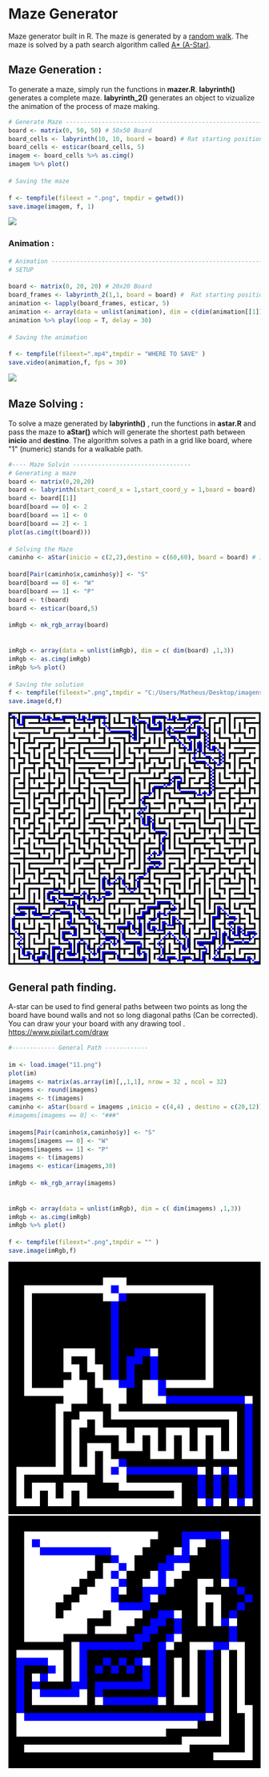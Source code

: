 # Maze Generator
Maze generator built in R.
The maze is generated by a [random walk](https://en.wikipedia.org/wiki/Random_walk).
The maze is solved by a path search algorithm called [A* (A-Star)](https://en.wikipedia.org/wiki/A*_search_algorithm).


## Maze Generation :

To generate a maze, simply run the functions in __mazer.R__. 
__labyrinth()__ generates a complete maze. 
__labyrinth_2()__ generates an object to vizualize the animation of the process of maze making. 


```R
# Generate Maze ----------------------------------------------------------------------------------------------
board <- matrix(0, 50, 50) # 50x50 Board
board_cells <- labyrinth(10, 10, board = board) # Rat starting position at (10,10)
board_cells <- esticar(board_cells, 5)
imagem <- board_cells %>% as.cimg()
imagem %>% plot()

# Saving the maze

f <- tempfile(fileext = ".png", tmpdir = getwd())
save.image(imagem, f, 1)

```
![](finalmaze.png)

### Animation :


```R
# Animation ---------------------------------------------------------------------------------------------------
# SETUP

board <- matrix(0, 20, 20) # 20x20 Board
board_frames <- labyrinth_2(1,1, board = board) #  Rat starting position (1,1)
animation <- lapply(board_frames, esticar, 5)
animation <- array(data = unlist(animation), dim = c(dim(animation[[1]]), length(animation), 1)) %>% as.cimg()
animation %>% play(loop = T, delay = 30) 

# Saving the animation

f <- tempfile(fileext=".mp4",tmpdir = "WHERE TO SAVE" )
save.video(animation,f, fps = 30)

```

![](animation.gif)


## Maze Solving :

To solve a maze generated by __labyrinth()__ , run the functions in __astar.R__ and pass the maze to __aStar()__ which will generate the shortest path between __inicio__ and __destino__. The algorithm solves a path in a grid like board, where "1" (numeric) stands for a walkable path.

```R
#---- Maze Solvin ---------------------------------
# Generating a maze
board <- matrix(0,20,20)
board <- labyrinth(start_coord_x = 1,start_coord_y = 1,board = board)
board <- board[[1]]
board[board == 0] <- 2
board[board == 1] <- 0
board[board == 2] <- 1
plot(as.cimg(t(board)))

# Solving the Maze
caminho <- aStar(inicio = c(2,2),destino = c(60,60), board = board) # inicio = Initial point in the maze . destino = Final point in the maze.

board[Pair(caminho$x,caminho$y)] <- "S"
board[board == 0] <- "W"
board[board == 1] <- "P"
board <- t(board)
board <- esticar(board,5)

imRgb <- mk_rgb_array(board)


imRgb <- array(data = unlist(imRgb), dim = c( dim(board) ,1,3))
imRgb <- as.cimg(imRgb)
imRgb %>% plot() 

# Saving the solution
f <- tempfile(fileext=".png",tmpdir = "C:/Users/Matheus/Desktop/imagens" )
save.image(d,f)

```
![](mazesolved.png)

## General path finding.

A-star can be used to find general paths between two points as long the board have bound walls and not so long diagonal paths (Can be corrected).
You can draw your your board with any drawing tool . https://www.pixilart.com/draw

```R
#------------ General Path ------------

im <- load.image("11.png")
plot(im)
imagems <- matrix(as.array(im)[,,1,1], nrow = 32 , ncol = 32)
imagems <- round(imagems)
imagems <- t(imagems)
caminho <- aStar(board = imagems ,inicio = c(4,4) , destino = c(20,12))
#imagems[imagems == 0] <- "###"

imagems[Pair(caminho$x,caminho$y)] <- "S"
imagems[imagems == 0] <- "W"
imagems[imagems == 1] <- "P"
imagems <- t(imagems)
imagems <- esticar(imagems,30)

imRgb <- mk_rgb_array(imagems)


imRgb <- array(data = unlist(imRgb), dim = c( dim(imagems) ,1,3))
imRgb <- as.cimg(imRgb)
imRgb %>% plot() 

f <- tempfile(fileext=".png",tmpdir = "" )
save.image(imRgb,f)

```

![](path10.png)
![](path11.png)
